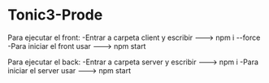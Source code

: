 # Tonic3-Prode

Para ejecutar el front:
-Entrar a carpeta client y escribir ---> npm i --force
-Para iniciar el front usar ---> npm start


Para ejecutar el back:
-Entrar a carpeta server y escribir ---> npm i
-Para iniciar el server usar ---> npm start
